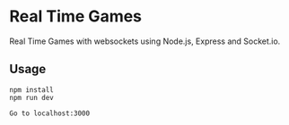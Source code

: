 # Real Time Games
Real Time Games with websockets using Node.js, Express and Socket.io. 

## Usage
```
npm install
npm run dev

Go to localhost:3000
```

